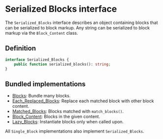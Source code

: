 # Serialized Blocks interface

The `Serialized_Blocks` interface describes an object containing blocks that can be serialized to block markup. Any string can be serialized to block markup via the `Block_Content` class.

## Definition

```php
interface Serialized_Blocks {
	public function serialized_blocks(): string;
}
```

## Bundled implementations

- [Blocks](https://github.com/alleyinteractive/wp-type-extensions/blob/main/src/alley/wp/blocks/class-blocks.php): Bundle many blocks.
- [Each_Replaced_Blocks](https://github.com/alleyinteractive/wp-type-extensions/blob/main/src/alley/wp/blocks/class-each-replaced-blocks.php): Replace each matched block with other block content.
- [Matched_Blocks](https://github.com/alleyinteractive/wp-type-extensions/blob/main/src/alley/wp/blocks/class-matched-blocks.php): Blocks matched with `match_blocks()`.
- [Block_Content](https://github.com/alleyinteractive/wp-type-extensions/blob/main/src/alley/wp/blocks/class-block-content.php): Blocks in the given content.
- [Lazy_Blocks](https://github.com/alleyinteractive/wp-type-extensions/blob/main/src/alley/wp/blocks/class-lazy-blocks.php): Instantiate blocks only when called upon.

All `Single_Block` implementations also implement `Serialized_Blocks`.

